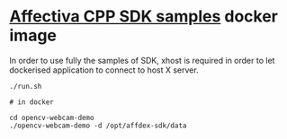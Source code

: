 # [Affectiva CPP SDK samples](https://github.com/Affectiva/cpp-sdk-samples) docker image

In order to use fully the samples of SDK, xhost is required in order to let dockerised application to connect to host X server. 

```
./run.sh

# in docker

cd opencv-webcam-demo
./opencv-webcam-demo -d /opt/affdex-sdk/data